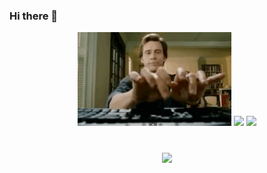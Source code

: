 ### Hi there 👋

<!--
**DianaKov/DianaKov** is a ✨ _special_ ✨ repository because its `README.md` (this file) appears on your GitHub profile.

Here are some ideas to get you started:

- 🔭 I’m currently working on ...
- 🌱 I’m currently learning ...
- 👯 I’m looking to collaborate on ...
- 🤔 I’m looking for help with ...
- 💬 Ask me about ...
- 📫 How to reach me: ...
- 😄 Pronouns: ...
- ⚡ Fun fact: ...
-->

<p align='center'>
   <img height=150 src="https://github.com/DianaKov/HTML-CSS/blob/main/img/gif-funny-work.gif">
   <a href="https://github-readme-stats.vercel.app/api?username=DianaKov&show_icons=true&count_private=true"><img
           height=150
           src="https://github-readme-stats.vercel.app/api?username=Dianakov&show_icons=true&count_private=true"/></a>
   <a href="https://github.com/DianaKov/github-readme-stats"><img height=150
                                                                  src="https://github-readme-stats.vercel.app/api/top-langs/?username=dianaKov&layout=compact"/></a>
</p>

<div align="center" style="margin: 40px 0">
   <a href="https://github.com/DianaKov/github-profile-views-counter">
       <img width="175px" src="https://komarev.com/ghpvc/?username=DianaKov&color=DE002D">
   </a>
</div>
